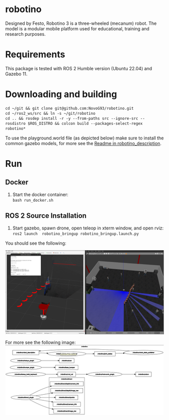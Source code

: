 # robotino


Designed by Festo, Robotino 3 is a three-wheeled (mecanum) robot. The model is a modular mobile platform used for educational, training and research purposes.

# Requirements

This package is tested with ROS 2 Humble version (Ubuntu 22.04) and Gazebo 11.

# Downloading and building

```
cd ~/git && git clone git@github.com:NovoG93/robotino.git
cd ~/ros2_ws/src && ln -s ~/git/robotino
cd .. && rosdep install -r -y --from-paths src --ignore-src --rosdistro $ROS_DISTRO && colcon build --packages-select-regex robotino*
```

To use the playground.world file (as depicted below) make sure to install the common gazebo models, for more see the [Readme in robotino_description](./robotino_description/README.md).


# Run

## Docker

1. Start the docker container:   
`bash run_docker.sh`

## ROS 2 Source Installation

1. Start gazebo, spawn drone, open teleop in xterm window, and open rviz:   
`ros2 launch  robotino_bringup robotino_bringup.launch.py`

You should see the following:

![Gazebo](imgs/overview.png)

For more see the following image:
![rosgraph](./imgs/rosgraph.png)


